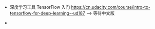 * 深度学习工具 TensorFlow 入门
https://cn.udacity.com/course/intro-to-tensorflow-for-deep-learning--ud187
--> 等待中文版

* 
